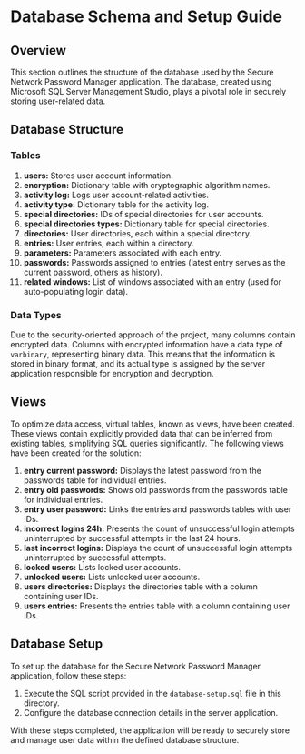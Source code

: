 # Database Schema and Setup Guide

## Overview

This section outlines the structure of the database used by the Secure Network Password Manager application. The database, created using Microsoft SQL Server Management Studio, plays a pivotal role in securely storing user-related data.

## Database Structure

### Tables

1. **users:** Stores user account information.
2. **encryption:** Dictionary table with cryptographic algorithm names.
3. **activity log:** Logs user account-related activities.
4. **activity type:** Dictionary table for the activity log.
5. **special directories:** IDs of special directories for user accounts.
6. **special directories types:** Dictionary table for special directories.
7. **directories:** User directories, each within a special directory.
8. **entries:** User entries, each within a directory.
9. **parameters:** Parameters associated with each entry.
10. **passwords:** Passwords assigned to entries (latest entry serves as the current password, others as history).
11. **related windows:** List of windows associated with an entry (used for auto-populating login data).

### Data Types

Due to the security-oriented approach of the project, many columns contain encrypted data. Columns with encrypted information have a data type of `varbinary`, representing binary data. This means that the information is stored in binary format, and its actual type is assigned by the server application responsible for encryption and decryption.

## Views

To optimize data access, virtual tables, known as views, have been created. These views contain explicitly provided data that can be inferred from existing tables, simplifying SQL queries significantly. The following views have been created for the solution:

1. **entry current password:** Displays the latest password from the passwords table for individual entries.
2. **entry old passwords:** Shows old passwords from the passwords table for individual entries.
3. **entry user password:** Links the entries and passwords tables with user IDs.
4. **incorrect logins 24h:** Presents the count of unsuccessful login attempts uninterrupted by successful attempts in the last 24 hours.
5. **last incorrect logins:** Displays the count of unsuccessful login attempts uninterrupted by successful attempts.
6. **locked users:** Lists locked user accounts.
7. **unlocked users:** Lists unlocked user accounts.
8. **users directories:** Displays the directories table with a column containing user IDs.
9. **users entries:** Presents the entries table with a column containing user IDs.

## Database Setup

To set up the database for the Secure Network Password Manager application, follow these steps:

1. Execute the SQL script provided in the `database-setup.sql` file in this directory.
2. Configure the database connection details in the server application.

With these steps completed, the application will be ready to securely store and manage user data within the defined database structure.
